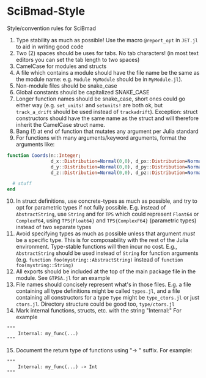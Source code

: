 # SciBmad-Style
Style/convention rules for SciBmad

1. Type stability as much as possible! Use the macro `@report_opt` in `JET.jl` to aid in writing good code
2. Two (2) spaces should be uses for tabs. No tab characters! (in most text editors you can set the tab length to two spaces)
3. CamelCase for modules and structs
4. A file which contains a module should have the file name be the same as the module name: e.g. `Module MyModule` should be in `MyModule.jl`).
5. Non-module files should be snake_case
6. Global constants should be capitalized SNAKE_CASE
7. Longer function names should be snake_case, short ones could go either way (e.g. `set_units!` and `setunits!` are both ok, but `track_a_drift` should be used instead of `trackadrift`). Exception: struct constructors should have the same name as the struct and will therefore inherit the CamelCase struct name.
8. Bang (!) at end of function that mutates any argument per Julia standard
9. For functions with many arguments/keyword arguments, format the arguments like:
```julia
function Coords(n::Integer;
                d_x::Distribution=Normal(0,0), d_px::Distribution=Normal(0,0), 
                d_y::Distribution=Normal(0,0), d_py::Distribution=Normal(0,0), 
                d_z::Distribution=Normal(0,0), d_pz::Distribution=Normal(0,0) )

  # stuff
end
 ```
10. In struct definitions, use concrete-types as much as possible, and try to opt for parametric types if not fully possible. E.g. instead of `AbstractString`, use `String` and for `TPS` which could represent `Float64` or `ComplexF64`, using `TPS{Float64}` and `TPS{ComplexF64}` (parametric types) instead of two separate types
11. Avoid specifying types as much as possible unless that argument _must_ be a specific type. This is for composability with the rest of the Julia environment. Type-stable functions will then incur no cost. E.g., `AbstractString` should be used instead of `String` for function arguments (e.g. `function foo(mystring::AbstractString)` instead of `function foo(mystring::String)`
12. All exports should be included at the top of the main package file in the module. See `GTPSA.jl` for an example
13. File names should concisely represent what's in those files. E.g. a file containing all type definitions might be called `types.jl`, and a file containing all constructors for a type `Type` might be `type_ctors.jl` or just `ctors.jl`. Directory structure could be good too, `type/ctors.jl`
14. Mark internal functions, structs, etc. with the string "Internal:" For example
```
"""
    Internal: my_func(...)
"""
```
15. Document the return type of functions using "-> <return type>" suffix. For example:
```
"""
    Internal: my_func(...) -> Int
"""
```
